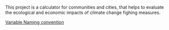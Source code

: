 This project is a calculator for communities and cities, that helps to evaluate the ecological and economic impacts of climate change fighing measures.

[Variable Naming convention](variables_naming_convention.md)
